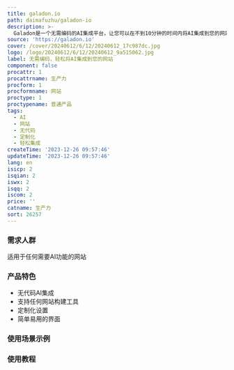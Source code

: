 ```yaml
---
title: galadon.io
path: daimafuzhu/galadon-io
description: >-
  Galadon是一个无需编码的AI集成平台，让您可以在不到10分钟的时间内将AI集成到您的网站。您可以使用预建的AI模板或使用AI构建器来训练和定制您的应用程序。Galadon支持各种用例，包括内容生成、数据分析、实时翻译等。您可以自定义品牌元素，使AI无缝融入现有网站。定价为7天免费试用，然后每月99美元。
source: 'https://galadon.io'
cover: /cover/20240612/6/12/20240612_17c987dc.jpg
logo: /logo/20240612/6/12/20240612_9a515062.jpg
label: 无需编码，轻松将AI集成到您的网站
component: false
procattr: 1
procattrname: 生产力
procform: 1
procformname: 网站
proctype: 1
proctypename: 普通产品
tags:
  - AI
  - 网站
  - 无代码
  - 定制化
  - 轻松集成
createTime: '2023-12-26 09:57:46'
updateTime: '2023-12-26 09:57:46'
lang: en
isicp: 2
isqian: 2
iswx: 2
isqq: 2
iscom: 2
price: ''
catname: 生产力
sort: 26257
---
```




### 需求人群
适用于任何需要AI功能的网站

### 产品特色
- 无代码AI集成
- 支持任何网站构建工具
- 定制化设置
- 简单易用的界面

### 使用场景示例


### 使用教程


  
